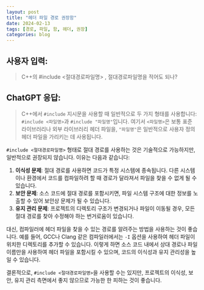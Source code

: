 ```yaml
---
layout: post
title: "헤더 파일 경로 권장함"
date: 2024-02-13
tags: [경로, 파일, 함, 헤더, 권장]
categories: blog
---
```


## 사용자 입력:
> C++의 #include <절대경로파일명>  , 절대경로파일명을 적어도 되나?

## ChatGPT 응답:
> C++에서 `#include` 지시문을 사용할 때 일반적으로 두 가지 형태를 사용합니다: `#include <파일명>`과 `#include "파일명"`입니다. 여기서 `<파일명>`은 보통 표준 라이브러리나 외부 라이브러리 헤더 파일을, `"파일명"`은 일반적으로 사용자 정의 헤더 파일을 가리키는 데 사용됩니다.

`#include <절대경로파일명>` 형태로 절대 경로를 사용하는 것은 기술적으로 가능하지만, 일반적으로 권장되지 않습니다. 이유는 다음과 같습니다:

1. **이식성 문제**: 절대 경로를 사용하면 코드가 특정 시스템에 종속됩니다. 다른 시스템이나 환경에서 코드를 컴파일하려 할 때 경로가 달라져서 파일을 찾을 수 없게 될 수 있습니다.
2. **보안 문제**: 소스 코드에 절대 경로를 포함시키면, 파일 시스템 구조에 대한 정보를 노출할 수 있어 보안상 문제가 될 수 있습니다.
3. **유지 관리 문제**: 프로젝트의 디렉토리 구조가 변경되거나 파일이 이동될 경우, 모든 절대 경로를 찾아 수정해야 하는 번거로움이 있습니다.

대신, 컴파일러에 헤더 파일을 찾을 수 있는 경로를 알려주는 방법을 사용하는 것이 좋습니다. 예를 들어, GCC나 Clang 같은 컴파일러에서는 `-I` 옵션을 사용하여 헤더 파일이 위치한 디렉토리를 추가할 수 있습니다. 이렇게 하면 소스 코드 내에서 상대 경로나 파일 이름만을 사용하여 헤더 파일을 포함시킬 수 있으며, 코드의 이식성과 유지 관리성을 높일 수 있습니다.

결론적으로, `#include <절대경로파일명>`을 사용할 수는 있지만, 프로젝트의 이식성, 보안, 유지 관리 측면에서 좋지 않으므로 가능한 한 피하는 것이 좋습니다.


